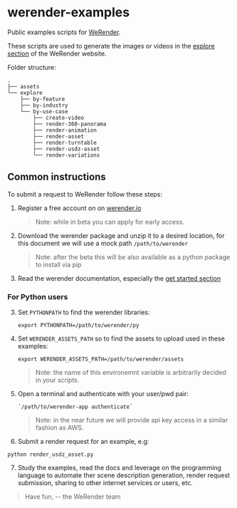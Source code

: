 # werender-examples
Public examples scripts for [WeRender](https://werender.io).

These scripts are used to generate the images or videos in the [explore section](https://werender.io/explore) of the WeRender website.

Folder structure:

```
.
├── assets
└── explore
    ├── by-feature
    ├── by-industry
    └── by-use-case
        ├── create-video
        ├── render-360-panorama
        ├── render-animation
        ├── render-asset
        ├── render-turntable
        ├── render-usdz-asset
        └── render-variations
```


## Common instructions

To submit a request to WeRender follow these steps:

1. Register a free account on on [werender.io](https://werender.io)
   > Note: while in beta you can apply for early access.

2. Download the werender package and unzip it to a desired location, for this document we will use a mock path `/path/to/werender`
   > Note: after the beta this will be also available as a python package to install via pip

3. Read the werender documentation, especially the [get started section](https://werender.io/docs/guide/get-started.html)


### For Python users

3. Set `PYTHONPATH` to find the werender libraries:
   ```
   export PYTHONPATH=/path/to/werender/py
   ```

4. Set `WERENDER_ASSETS_PATH` so to find the assets to upload used in these examples:
   ```
   export WERENDER_ASSETS_PATH=/path/to/werender/assets
   ```
   > Note: the name of this environemnt variable is arbitrarily decided in your scripts.

5. Open a terminal and authenticate with your user/pwd pair:
   ```
   `/path/to/werender-app authenticate`
   ```
   > Note: in the near future we will provide api key access in a similar fashion as AWS.


6. Submit a render request for an example, e.g:
  ```
  python render_usdz_asset.py
  ```

7. Study the examples, read the docs and leverage on the programming language to automate ther scene description generation, render request submission, sharing to other internet services or users, etc. 
 


> Have fun,
>   -- the WeRender team
